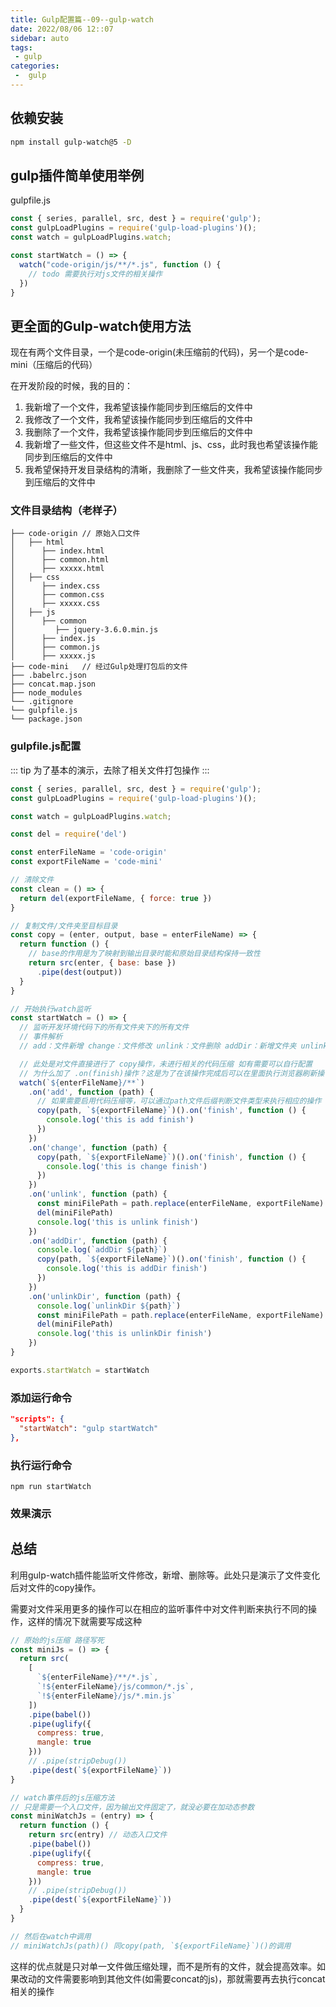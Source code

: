 ```yaml
---
title: Gulp配置篇--09--gulp-watch
date: 2022/08/06 12::07
sidebar: auto
tags:
 - gulp
categories:
 -  gulp
---
```


## 依赖安装

```bash
npm install gulp-watch@5 -D
```

## gulp插件简单使用举例

gulpfile.js

```js
const { series, parallel, src, dest } = require('gulp');
const gulpLoadPlugins = require('gulp-load-plugins')();
const watch = gulpLoadPlugins.watch;

const startWatch = () => {
  watch("code-origin/js/**/*.js", function () {
    // todo 需要执行对js文件的相关操作
  })
}

```

## 更全面的Gulp-watch使用方法

现在有两个文件目录，一个是code-origin(未压缩前的代码)，另一个是code-mini（压缩后的代码）

在开发阶段的时候，我的目的：
1. 我新增了一个文件，我希望该操作能同步到压缩后的文件中
2. 我修改了一个文件，我希望该操作能同步到压缩后的文件中
3. 我删除了一个文件，我希望该操作能同步到压缩后的文件中
4. 我新增了一些文件，但这些文件不是html、js、css，此时我也希望该操作能同步到压缩后的文件中
5. 我希望保持开发目录结构的清晰，我删除了一些文件夹，我希望该操作能同步到压缩后的文件中

### 文件目录结构（老样子）

```
├── code-origin // 原始入口文件
│   ├── html
│      ├── index.html 
│      ├── common.html 
│      ├── xxxxx.html
│   ├── css
│      ├── index.css 
│      ├── common.css 
│      ├── xxxxx.css
│   ├── js
│      ├── common
│         ├── jquery-3.6.0.min.js
│      ├── index.js 
│      ├── common.js 
│      ├── xxxxx.js
├── code-mini   // 经过Gulp处理打包后的文件
├── .babelrc.json
├── concat.map.json
├── node_modules
└── .gitignore
└── gulpfile.js 
└── package.json
```

### gulpfile.js配置

::: tip
为了基本的演示，去除了相关文件打包操作
:::

```js
const { series, parallel, src, dest } = require('gulp');
const gulpLoadPlugins = require('gulp-load-plugins')();

const watch = gulpLoadPlugins.watch;

const del = require('del')

const enterFileName = 'code-origin'
const exportFileName = 'code-mini'

// 清除文件
const clean = () => {
  return del(exportFileName, { force: true })
}

// 复制文件/文件夹至目标目录
const copy = (enter, output, base = enterFileName) => {
  return function () {
    // base的作用是为了映射到输出目录时能和原始目录结构保持一致性
    return src(enter, { base: base })
      .pipe(dest(output))
  }
}

// 开始执行watch监听
const startWatch = () => {
  // 监听开发环境代码下的所有文件夹下的所有文件
  // 事件解析
  // add：文件新增 change：文件修改 unlink：文件删除 addDir：新增文件夹 unlinkDir：文件夹删除了

  // 此处是对文件直接进行了 copy操作，未进行相关的代码压缩 如有需要可以自行配置
  // 为什么加了 .on(finish)操作？这是为了在该操作完成后可以在里面执行浏览器刷新操作 配合browser-sync（此处暂时不演示，太简单了）
  watch(`${enterFileName}/**`)
    .on('add', function (path) {
      // 如果需要启用代码压缩等，可以通过path文件后缀判断文件类型来执行相应的操作
      copy(path, `${exportFileName}`)().on('finish', function () {
        console.log('this is add finish')
      })
    })
    .on('change', function (path) {
      copy(path, `${exportFileName}`)().on('finish', function () {
        console.log('this is change finish')
      })
    })
    .on('unlink', function (path) {
      const miniFilePath = path.replace(enterFileName, exportFileName)
      del(miniFilePath)
      console.log('this is unlink finish')
    })
    .on('addDir', function (path) {
      console.log(`addDir ${path}`)
      copy(path, `${exportFileName}`)().on('finish', function () {
        console.log('this is addDir finish')
      })
    })
    .on('unlinkDir', function (path) {
      console.log(`unlinkDir ${path}`)
      const miniFilePath = path.replace(enterFileName, exportFileName)
      del(miniFilePath)
      console.log('this is unlinkDir finish')
    })
}

exports.startWatch = startWatch
```

### 添加运行命令

```json
"scripts": {
  "startWatch": "gulp startWatch"
},
```

### 执行运行命令
```
npm run startWatch
```

### 效果演示

<!-- <iframe
  src="/audios/code-gulp-watch.mp4"
  scrolling="no"
  border="0"
  frameborder="no"
  framespacing="0"
  allowfullscreen="true">
</iframe> -->

## 总结

利用gulp-watch插件能监听文件修改，新增、删除等。此处只是演示了文件变化后对文件的copy操作。

需要对文件采用更多的操作可以在相应的监听事件中对文件判断来执行不同的操作，这样的情况下就需要写成这种

```js
// 原始的js压缩 路径写死
const miniJs = () => {
  return src(
    [
      `${enterFileName}/**/*.js`,
      `!${enterFileName}/js/common/*.js`,
      `!${enterFileName}/js/*.min.js`
    ])
    .pipe(babel())
    .pipe(uglify({
      compress: true,
      mangle: true
    }))
    // .pipe(stripDebug())
    .pipe(dest(`${exportFileName}`))
}

// watch事件后的js压缩方法
// 只是需要一个入口文件，因为输出文件固定了，就没必要在加动态参数
const miniWatchJs = (entry) => {
  return function () {
    return src(entry) // 动态入口文件
    .pipe(babel())
    .pipe(uglify({
      compress: true,
      mangle: true
    }))
    // .pipe(stripDebug())
    .pipe(dest(`${exportFileName}`))
  }
}

// 然后在watch中调用
// miniWatchJs(path)() 同copy(path, `${exportFileName}`)()的调用
```

这样的优点就是只对单一文件做压缩处理，而不是所有的文件，就会提高效率。如果改动的文件需要影响到其他文件(如需要concat的js)，那就需要再去执行concat相关的操作
